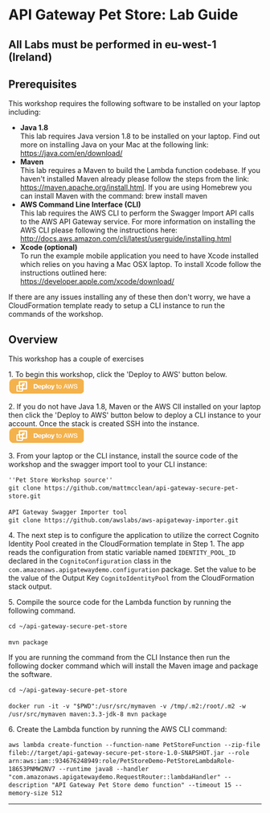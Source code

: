 # API Gateway Pet Store: Lab Guide

## All Labs must be performed in eu-west-1 (Ireland)

## Prerequisites
This workshop requires the following software to be installed on your laptop including:
*   **Java 1.8**  
    This lab requires Java version 1.8 to be installed on your laptop. Find out more on installing Java on your Mac at the following link: https://java.com/en/download/
*   **Maven**  
    This lab requires a Maven to build the Lambda function codebase. If you haven't installed Maven already please follow the steps from the link: https://maven.apache.org/install.html. If you are using Homebrew you can install Maven with the command:
        brew install maven
*   **AWS Command Line Interface (CLI)**  
    This lab requires the AWS CLI to perform the Swagger Import API calls to the AWS API Gateway service. For more information on installing the AWS CLI please following the instructions here: http://docs.aws.amazon.com/cli/latest/userguide/installing.html
*   **Xcode (optional)**  
    To run the example mobile application you need to have Xcode installed which relies on you having a Mac OSX laptop. To install Xcode follow the instructions outlined here: https://developer.apple.com/xcode/download/

If there are any issues installing any of these then don't worry, we have a CloudFormation template ready to setup a CLI instance to run the commands of the workshop.

## Overview
This workshop has a couple of exercises

1\. To begin this workshop, click the 'Deploy to AWS' button below.
[![Launch Pet Store Workshop Stack into Ireland with CloudFormation](/Images/deploy-to-aws.png)](https://console.aws.amazon.com/cloudformation/home?region=eu-west-1#/stacks/new?stackName=PetStoreWorkshopStack&templateURL=https://s3-eu-west-1.amazonaws.com/apigw-pet-store-workshop/CreatePetStoreWorkshop.template)

2\. If you do not have Java 1.8, Maven or the AWS ClI installed on your laptop then click the 'Deploy to AWS' button below to deploy a CLI instance to your account. Once the stack is created SSH into the instance.
[![Launch Pet Store Workshop CLI Instance into Ireland with CloudFormation](/Images/deploy-to-aws.png)](https://console.aws.amazon.com/cloudformation/home?region=eu-west-1#/stacks/new?stackName=PetStoreWorkshopCLIInstance&templateURL=https://s3-eu-west-1.amazonaws.com/apigw-pet-store-workshop/CreateCLIInstance.template)

3\. From your laptop or the CLI instance, install the source code of the workshop and the swagger import tool to your CLI instance:

    ''Pet Store Workshop source''
    git clone https://github.com/mattmcclean/api-gateway-secure-pet-store.git

    API Gateway Swagger Importer tool
    git clone https://github.com/awslabs/aws-apigateway-importer.git

4\. The next step is to configure the application to utilize the correct Cognito Identity Pool created in the CloudFormation template in Step 1. The app reads the configuration from static variable named `IDENTITY_POOL_ID` declared in the `CognitoConfiguration` class in the `com.amazonaws.apigatewaydemo.configuration` package. Set the value to be the value of the Output Key `CognitoIdentityPool` from the CloudFormation stack output.

5\. Compile the source code for the Lambda function by running the following command.

    cd ~/api-gateway-secure-pet-store

    mvn package

If you are running the command from the CLI Instance then run the following docker command which will install the Maven image and package the software.

    cd ~/api-gateway-secure-pet-store

    docker run -it -v "$PWD":/usr/src/mymaven -v /tmp/.m2:/root/.m2 -w /usr/src/mymaven maven:3.3-jdk-8 mvn package

6\. Create the Lambda function by running the AWS CLI command:

    aws lambda create-function --function-name PetStoreFunction --zip-file fileb://target/api-gateway-secure-pet-store-1.0-SNAPSHOT.jar --role arn:aws:iam::934676248949:role/PetStoreDemo-PetStoreLambdaRole-18653PNMW2NV7 --runtime java8 --handler "com.amazonaws.apigatewaydemo.RequestRouter::lambdaHandler" --description "API Gateway Pet Store demo function" --timeout 15 --memory-size 512

* * *
